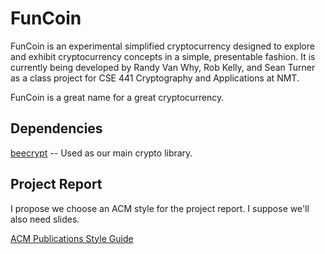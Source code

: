 FunCoin
=======

FunCoin is an experimental simplified cryptocurrency designed to explore and exhibit cryptocurrency concepts in a simple, presentable fashion. It is currently being developed by Randy Van Why, Rob Kelly, and Sean Turner as a class project for CSE 441 Cryptography and Applications at NMT.

FunCoin is a great name for a great cryptocurrency.

Dependencies
------------

[beecrypt](http://beecrypt.sourceforge.net) -- Used as our main crypto library.

Project Report
------------

I propose we choose an ACM style for the project report. I suppose we'll also need slides. 

[ACM Publications Style Guide](http://www.acm.org/publications/latex_style/)
